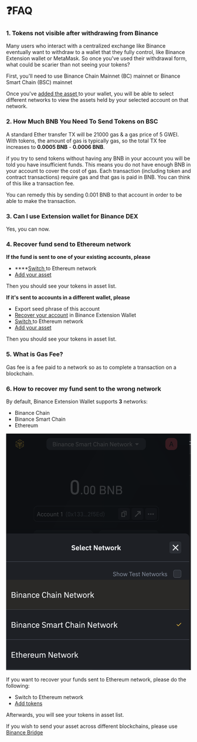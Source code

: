 # ❓FAQ

### 1. Tokens not visible after withdrawing from Binance

Many users who interact with a centralized exchange like Binance eventually want to withdraw to a wallet that they fully control, like Binance Extension wallet or MetaMask. So once you've used their withdrawal form, what could be scarier than not seeing your tokens?

First, you'll need to use  Binance Chain Mainnet \(BC\) mainnet or Binance Smart Chain \(BSC\) mainnet

Once you've [added the asset ](beginers-guide/asset/)to your wallet, you will be able to select different networks to view the assets held by your selected account on that network.

### 2. How Much BNB You Need To Send Tokens on BSC

A standard Ether transfer TX will be 21000 gas & a gas price of 5 GWEI. With tokens, the amount of gas is typically gas, so the total TX fee increases to **0.0005 BNB** - **0.0006 BNB**.

if you try to send tokens without having any BNB in your account you will be told you have insufficient funds. This means you do not have enough BNB in your account to cover the cost of gas. Each transaction \(including token and contract transactions\) require gas and that gas is paid in BNB. You can think of this like a transaction fee.

You can remedy this by sending 0.001 BNB to that account in order to be able to make the transaction.

### 3. Can I use Extension wallet for Binance DEX

Yes, you can now.

### 4.  Recover fund send to Ethereum network

**If the fund is sent to one of your existing accounts, please** 

* \*\*\*\*[Switch ](beginers-guide/switch-network.md)to Ethereum  network
* [Add your asset](beginers-guide/asset/#how-to-add-a-custom-token) 

Then you should see your tokens in asset list. 

**If it's sent to accounts in a different wallet, please** 

* Export seed phrase of this account 
* [Recover your account](beginers-guide/acc/recover.md) in Binance Extension Wallet
* [Switch ](beginers-guide/switch-network.md)to Ethereum  network
* [Add your asset](beginers-guide/asset/#how-to-add-a-custom-token) 

Then you should see your tokens in asset list. 

### 5. What is Gas Fee?

Gas fee is a fee paid to a network so as to complete a transaction on a blockchain.

### 6. How to recover my fund sent to the wrong network

By default, Binance Extension Wallet supports **3** networks:

* Binance Chain
* Binance Smart Chain
* Ethereum

![](../.gitbook/assets/image%20%286%29.png)

If you want to recover your funds sent to Ethereum network, please do the following:

* Switch to Ethereum network 
* [Add tokens ](beginers-guide/asset/#how-to-add-a-custom-token)

Afterwards, you will see your tokens in asset list. 

If you wish to send your asset across different blockchains, please use [Binance Bridge](www.binance.org/en/bridge)



